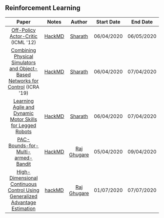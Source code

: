 ## Reinforcement Learning

| Paper | Notes | Author| Start Date | End Date |
|:-----:|:-----:|:-----:|:----------:|:--------:|
| [Off-Policy Actor-Critic](https://arxiv.org/abs/1205.4839) (ICML '12) | [HackMD](https://hackmd.io/@FtbpSED3RQWclbmbmkChEA/BkcB-xwvI/edit) | [Sharath](https://sharathraparthy.github.io/) | 06/04/2020 |    06/05/2020    |
| [Combining Physical Simulators and Object-Based Networks for Control](https://arxiv.org/pdf/1904.06580.pdf) (ICRA '19) | [HackMD](https://hackmd.io/@FtbpSED3RQWclbmbmkChEA/Sy6GPG9MB) | [Sharath](https://sharathraparthy.github.io/)| 06/04/2020 |  07/04/2020    |
| [Learning Agile and Dynamic Motor Skills for Legged Robots](https://arxiv.org/abs/1901.08652)| [HackMD](https://hackmd.io/@FtbpSED3RQWclbmbmkChEA/ByzYzEhVS) |[Sharath](https://sharathraparthy.github.io/) | 06/04/2020 |  07/04/2020  |
| [PAC-Bounds-for-Multi-armed-Bandit](https://link.springer.com/chapter/10.1007/3-540-45435-7_18) | [HackMD](https://hackmd.io/saK7DdqCRnyBfN3HykLhlA) | [Raj Ghugare](https://github.com/RajGhugare19) | 05/04/2020 | 09/04/2020 |
| [High-Dimensional Continuous Control Using Generalized Advantage Estimation](https://arxiv.org/abs/1506.02438) | [hackMD](https://hackmd.io/3azkwbmgRLSrqyvUHf5SqQ?view) | [Raj Ghugare](https://github.com/RajGhugare19) | 01/07/2020 | 07/07/2020 |
